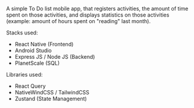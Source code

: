 A simple To Do list mobile app, that registers activities, the amount of time spent on those activities, and displays statistics on those activities (example: amount of hours spent on "reading" last month).

Stacks used:
 - React Native (Frontend)
 - Android Studio
 - Express JS / Node JS (Backend)
 - PlanetScale (SQL)

Libraries used:

 - React Query
 - NativeWindCSS / TailwindCSS
 - Zustand (State Management)
